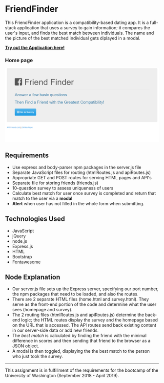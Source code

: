 # FriendFinder

This FriendFinder application is a compatibility-based dating app. It is a full-stack application that uses a survey to gain information; it compares the user's input, and finds the best match between individuals. The name and the picture of the best matched individual gets diplayed in a modal.


[**Try out the Application here!**](https://friend-finder-app55.herokuapp.com/ "Heroku Homepage")



### Home page

<img src="https://github.com/Heidijvr/FriendFinder/blob/master/Images/home.png" alt Friend Finder Home Page>

## Requirements

- Use express and body-parser npm packages in the server.js file
- Separate JavaScript files for routing (htmlRoutes.js and apiRoutes.js)
- Appropriate GET and POST routes for serving HTML pages and API's
- Separate file for storing friends (friends.js)
- 10-question survey to assess uniqueness of users
- Calculate best match for user once survey is completed and return that match to the user via a **modal**
- **Alert** when user has not filled in the whole form when submitting.

## Technologies Used

- JavaScript
- jQuery
- node.js
- Express.js
- HTML
- Bootstrap
- Fontawesome

## Node Explanation

* Our server.js file sets up the Express server, specifying our port number, the npm packages that need to be loaded, and also the routes.
* There are 2 separate HTML files (home.html and survey.html). They serve as the front-end portion of the code and determine what the user sees (homepage and survey).
* The 2 routing files (htmlRoutes.js and apiRoutes.js) determine the back-end logic; the HTML routes display the survey and the homepage based on the URL that is accessed. The API routes send back existing content in our server-side data or add new friends.
* The *best match* is calculated by finding the friend with the minimal difference in scores and then sending that friend to the browser as a JSON object.
* A modal is then toggled, displaying the the best match to the person who just took the survey.
***

This assignment is in fulfillment of the requirements for the bootcamp of the University of Washington (September 2018 - April 2019).
